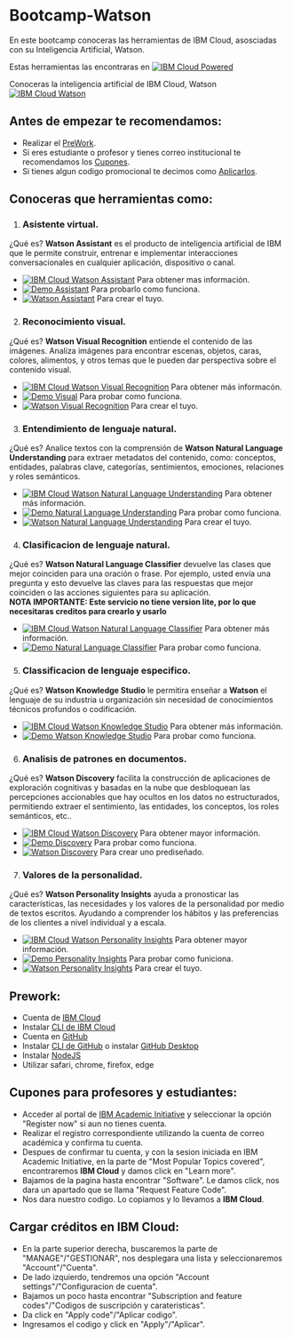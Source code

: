 # Bootcamp-Watson
En este bootcamp conoceras las herramientas de IBM Cloud, asosciadas con su Inteligencia Artificial, Watson.

Estas herramientas las encontraras en [![IBM Cloud Powered][img-ibmcloud-powered]][url-ibmcloud]

Conoceras la inteligencia artificial de IBM Cloud, Watson [![IBM Cloud Watson][img-ibmcloud-watson]][url-ibmcloud-watson]


## Antes de empezar te recomendamos:
* Realizar el [PreWork](#Prework).
* Si eres estudiante o profesor y tienes correo institucional te recomendamos los [Cupones](#Cupones-para-profesores-y-estudiantes).
* Si tienes algun codigo promocional te decimos como [Aplicarlos](#Cargar-créditos-en-IBM-Cloud).


## Conoceras que herramientas como:
1. ### Asistente virtual.<br>
¿Qué es? 
**Watson Assistant** es el producto de inteligencia artificial de IBM que le permite construir, entrenar e implementar interacciones conversacionales en cualquier aplicación, dispositivo o canal.
* [![IBM Cloud Watson Assistant][img-assistant]][url-assistant] Para obtener mas información.
* [![Demo Assistant][img-demoassist]][url-demoassist] Para probarlo como funciona.
* [![Watson Assistant][img-gitassist]][url-gitassist] Para crear el tuyo.

2. ### Reconocimiento visual.<br>
¿Qué es? 
**Watson Visual Recognition** entiende el contenido de las imágenes. Analiza imágenes para encontrar escenas, objetos, caras, colores, alimentos, y otros temas que le pueden dar perspectiva sobre el contenido visual.
* [![IBM Cloud Watson Visual Recognition][img-visual]][url-visual] Para obtener más informacón.
* [![Demo Visual][img-demovisual]][url-demovisual] Para probar como funciona.
* [![Watson Visual Recognition][img-gitvisual]][url-gitvisual] Para crear el tuyo.

3. ### Entendimiento de lenguaje natural.<br>
¿Qué es?
Analice textos con la comprensión de **Watson Natural Language Understanding** para extraer metadatos del contenido, como: conceptos, entidades, palabras clave, categorías, sentimientos, emociones, relaciones y roles semánticos. 
* [![IBM Cloud Watson Natural Language Understanding][img-nlu]][url-nlu] Para obtener más información.
* [![Demo Natural Language Understanding][img-demonlu]][url-demonlu] Para probar como funciona.
* [![Watson Natural Language Understanding][img-gitnlu]][url-gitnlu] Para crear el tuyo.

4. ### Clasificacion de lenguaje natural.<br>
¿Qué es?
**Watson Natural Language Classifier** devuelve las clases que mejor coinciden para una oración o frase. Por ejemplo, usted envía una pregunta y esto devuelve las claves para las respuestas que mejor coinciden o las acciones siguientes para su aplicación.<br>
**NOTA IMPORTANTE: Este servicio no tiene version lite, por lo que necesitaras creditos para crearlo y usarlo**
* [![IBM Cloud Watson Natural Language Classifier][img-nlc]][url-nlc] Para obtener más información.
* [![Demo Natural Language Classifier][img-demonlc]][url-demonlc] Para probar como funciona.

5. ### Classificacion de lenguaje especifico.<br>
¿Qué es?
**Watson Knowledge Studio** le permitira enseñar a **Watson** el lenguaje de su industria u organización sin necesidad de conocimientos técnicos profundos o codificación.<br>
* [![IBM Cloud Watson Knowledge Studio][img-ks]][url-ks] Para obtener más información.
* [![Demo Watson Knowledge Studio][img-demoks]][url-demoks] Para probar como funciona.

6. ### Analisis de patrones en documentos.<br>
¿Qué es?
**Watson Discovery** facilita la construcción de aplicaciones de exploración cognitivas y basadas en la nube que desbloquean las percepciones accionables que hay ocultos en los datos no estructurados, permitiendo extraer el sentimiento, las entidades, los conceptos, los roles semánticos, etc..
* [![IBM Cloud Watson Discovery][img-discovery]][url-discovery] Para obtener mayor información.
* [![Demo Discovery][img-demodis]][url-demodis] Para probar como funciona.
* [![Watson Discovery][img-dis]][url-dis] Para crear uno prediseñado.

7. ### Valores de la personalidad.<br>
¿Qué es?
**Watson Personality Insights** ayuda a pronosticar las características, las necesidades y los valores de la personalidad por medio de textos escritos. Ayudando a comprender los hábitos y las preferencias de los clientes a nivel individual y a escala.
* [![IBM Cloud Watson Personality Insights][img-pi]][url-pi] Para obtener mayor información.
* [![Demo Personality Insights][img-demopi]][url-demopi] Para probar como funiciona.
* [![Watson Personality Insights][img-gitpi]][url-gitpi] Para crear el tuyo.
 
<!-- 8. ### Voz a texto.<br>
¿Qué es?
**Watson Speech to Text** brinda una API para añadir funciones de transcripción de voz a las aplicaciones. Combina información sobre la estructura del lenguaje con la composición de la señal de audio.
* [![IBM Cloud Watson Speech to Text][img-speech]][url-speech] Para obtener mayor información.
* [![Demo Speech to text][img-demospeech]][url-demospeech] Para probar como funciona.

9. ### Texto a voz.<br>
¿Qué es?
**Watson Text to Speech** genera audios con voces similares a las de los humanos a partir de textos escritos. Mejore la experiencia y participación del cliente al interactuar con los usuarios en múltiples idiomas y tonos. Incremente la accesibilidad a contenido para los usuarios con capacidades diferentes, ofrezca opciones de audio para evitar distracciones al conducir o automatice las interacciones de servicio al cliente para aumentar la eficiencia.
* [![IBM Cloud Watson Text to Speech][img-text]][url-text] Para obtener mayor información.
* [![Demo Text To Speech][img-demotext]][url-demotext] Para probar como funciona. -->

## Prework:
* Cuenta de [IBM Cloud][url-IBMCLOUD]
* Instalar [CLI de IBM Cloud][url-CLI-IBMCLOUD] 
* Cuenta en [GitHub][url-github-join]
* Instalar [CLI de GitHub][url-github-cli] o instalar [GitHub Desktop][url-githubdesktop]
* Instalar [NodeJS][url-node]
* Utilizar safari, chrome, firefox, edge

## Cupones para profesores y estudiantes:

* Acceder al portal de [IBM Academic Initiative][url-academic] y seleccionar la opción "Register now" si aun no tienes cuenta.
* Realizar el registro correspondiente utilizando la cuenta de correo académica y confirma tu cuenta.
* Despues de confirmar tu cuenta, y con la sesion iniciada en IBM Academic Initiative, en la parte de "Most Popular Topics covered", encontraremos **IBM Cloud** y damos click en "Learn more".
* Bajamos de la pagina hasta encontrar "Software". Le damos click, nos dara un apartado que se llama "Request Feature Code".
* Nos dara nuestro codigo. Lo copiamos y lo llevamos a **IBM Cloud**.

## Cargar créditos en IBM Cloud:

* En la parte superior derecha, buscaremos la parte de "MANAGE"/"GESTIONAR", nos desplegara una lista y seleccionaremos "Account"/"Cuenta".
* De lado izquierdo, tendremos una opción "Account settings"/"Configuracion de cuenta".
* Bajamos un poco hasta encontrar "Subscription and feature codes"/"Codigos de suscripción y carateristicas".
* Da click en "Apply code"/"Aplicar codigo".
* Ingresamos el codigo y click en "Apply"/"Aplicar".

[url-academic]: https://my15.digitalexperience.ibm.com/b73a5759-c6a6-4033-ab6b-d9d4f9a6d65b/dxsites/151914d1-03d2-48fe-97d9-d21166848e65/home/
[url-onthehub]: https://onthehub.com/ibm/?utm_sourc=ibm-ai-productpage&utm_medium=onthehubproductpage&utm_campaign=IBM
[url-IBMCLOUD]: https://cloud.ibm.com/registration
[url-CLI-IBMCLOUD]: https://cloud.ibm.com/docs/cli/reference/ibmcloud?topic=cloud-cli-install-ibmcloud-cli
[url-github-join]: https://github.com/join
[url-github-cli]: https://git-scm.com/book/en/v2/Getting-Started-Installing-Git
[url-githubdesktop]: https://desktop.github.com/
[url-node]: https://nodejs.org/es/download/

[img-ibmcloud-powered]: https://img.shields.io/badge/IBM%20Cloud-Powered-blue.svg
[url-ibmcloud]: https://www.ibm.com/cloud/
[img-ibmcloud-watson]: https://img.shields.io/badge/IBM%20Cloud-Watson-blue.svg
[url-ibmcloud-watson]: https://www.ibm.com/watson
[img-assistant]: https://img.shields.io/badge/IBM%20Cloud-Watson%20Assistant-blue.svg
[url-assistant]: https://www.ibm.com/cloud/watson-assistant/
[img-visual]: https://img.shields.io/badge/IBM%20Cloud-Watson%20Visual%20Recongnition-blue.svg
[url-visual]: https://www.ibm.com/cloud/watson-visual-recognition
[img-nlu]: https://img.shields.io/badge/IBM%20Cloud-Natural%20Language%20Understanding-blue.svg
[url-nlu]: https://www.ibm.com/cloud/watson-natural-language-understanding
[img-nlc]: https://img.shields.io/badge/IBM%20Cloud-Natural%20Language%20Classifier-blue.svg
[url-nlc]: https://www.ibm.com/cloud/watson-natural-language-classifier
[img-ks]: https://img.shields.io/badge/IBM%20Cloud-Watson%20Knowledge%20Studio-blue.svg
[url-ks]: https://www.ibm.com/cloud/watson-knowledge-studio
[img-speech]: https://img.shields.io/badge/IBM%20Cloud-Speech%20To%20Text-blue.svg
[url-speech]: https://www.ibm.com/cloud/watson-speech-to-text
[img-text]: https://img.shields.io/badge/IBM%20Cloud-Text%20To%20Speech-blue.svg
[url-text]: https://www.ibm.com/cloud/watson-text-to-speech
[img-discovery]: https://img.shields.io/badge/IBM%20Cloud-Watson%20Discovery-blue.svg
[url-discovery]: https://www.ibm.com/cloud/watson-discovery
[img-pi]: https://img.shields.io/badge/IBM%20Cloud-Personality%20Insights-blue.svg
[url-pi]: https://www.ibm.com/cloud/watson-personality-insights
[img-demoassist]: https://img.shields.io/badge/DEMO-Watson%20Assistant-red.svg
[url-demoassist]: https://watson-assistant-demo.ng.bluemix.net/
[img-demovisual]: https://img.shields.io/badge/DEMO-Watson%20Visual%20Recongnition-red.svg
[url-demovisual]: https://watson-visual-recognition-duo-dev.ng.bluemix.net/
[img-demonlu]: https://img.shields.io/badge/DEMO-Watson%20Natural%20Language%20Understanding-red.svg
[url-demonlu]: http://dte-nlu-demo.mybluemix.net/self-service/home
[img-gitnlu]: https://img.shields.io/badge/GIT-Watson%20Natural%20Language%20Understanding-blueviolet.svg
[url-gitnlu]: /Natural-Language-Understanding
[img-demonlc]: https://img.shields.io/badge/DEMO-Watson%20Natural%20Language%20Classifier-red.svg
[url-demonlc]: https://natural-language-classifier-demo.ng.bluemix.net
[img-demoks]: https://img.shields.io/badge/IBM%20Cloud-Watson%20Knowledge%20Studio-red.svg
[url-demoks]: https://dte-watson-knowledge-studio-demo.mybluemix.net/self-service/home
[img-demospeech]: https://img.shields.io/badge/DEMO-Watson%20Speech%20To%20Text-red.svg
[url-demospeech]: https://speech-to-text-demo.ng.bluemix.net/
[img-demotext]: https://img.shields.io/badge/DEMO-Watson%20Text%20To%20Speech-red.svg
[url-demotext]: https://text-to-speech-demo.ng.bluemix.net/
[img-demodis]: https://img.shields.io/badge/DEMO-Watson%20Discovery-red.svg
[url-demodis]: https://discovery-news-demo.ng.bluemix.net/
[img-demopi]: https://img.shields.io/badge/DEMO-Watson%20Personality%20Insights-red.svg
[url-demopi]: https://personality-insights-demo.ng.bluemix.net/
[img-gitassist]: https://img.shields.io/badge/GIT-Watson%20Assistant-blueviolet.svg
[url-gitassist]: /Watson_Assistant
[img-gitvisual]: https://img.shields.io/badge/GIT-Watson%20Visual%20Recognition-blueviolet.svg
[url-gitvisual]: /Visual-recognition
[img-gitpi]: https://img.shields.io/badge/GIT-Watson%20Personality%20Insights-blueviolet.svg
[url-gitpi]: /Personality-Insights
[img-dis]: https://img.shields.io/badge/GIT-Watson%20Discovery-blueviolet.svg
[url-dis]: /Watson-Discovery
